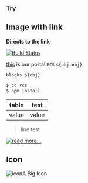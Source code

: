 ### Try
## Image with link

**Directs to the link**

[![Build Status](https://img.shields.io/travis/angular/angular-cli/master.svg?label=travis)](https://dillinger.io/)

[this](http://apisrv-dashboard-prod-1100.zreem.com/pages/customers/search) is our portal `RCS` `${obj.obj}`
```
blocks ${obj}
```
```sh
$ cd rcs
$ npm install
```

|table|test|
|------|------|
|value|value|

> line test

[![read more...]()](http://apisrv-dashboard-prod-1100.zreem.com/pages/customers/search)

## Icon

![icon](http://www.iconshock.com/img_jpg/SOPHISTIQUE/communications/jpg/256/car_icon.jpg)A Big Icon
